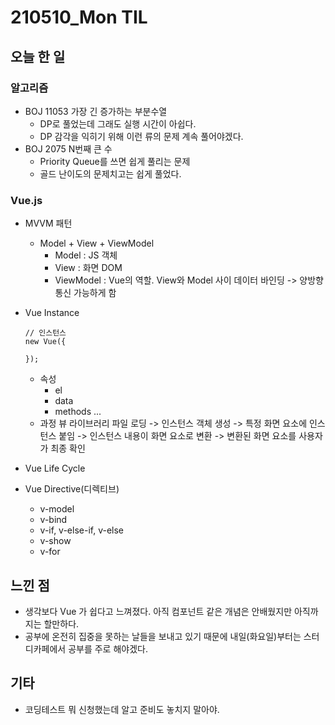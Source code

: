 # 210510_Mon TIL

## 오늘 한 일

### 알고리즘

- BOJ 11053 가장 긴 증가하는 부분수열
  - DP로 풀었는데 그래도 실행 시간이 아쉽다.
  - DP 감각을 익히기 위해 이런 류의 문제 계속 풀어야겠다.
- BOJ 2075 N번째 큰 수
  - Priority Queue를 쓰면 쉽게 풀리는 문제
  - 골드 난이도의 문제치고는 쉽게 풀었다.

### Vue.js

- MVVM 패턴
  - Model + View + ViewModel
    - Model : JS 객체
    - View : 화면 DOM
    - ViewModel : Vue의 역할. View와 Model 사이 데이터 바인딩 -> 양방향 통신 가능하게 함
- Vue Instance

  ```
  // 인스턴스
  new Vue({

  });
  ```

  - 속성
    - el
    - data
    - methods
      ...
  - 과정
    뷰 라이브러리 파일 로딩 -> 인스턴스 객체 생성 -> 특정 화면 요소에 인스턴스 붙임 -> 인스턴스 내용이 화면 요소로 변환 -> 변환된 화면 요소를 사용자가 최종 확인

- Vue Life Cycle
- Vue Directive(디렉티브)
  - v-model
  - v-bind
  - v-if, v-else-if, v-else
  - v-show
  - v-for

## 느낀 점

- 생각보다 Vue 가 쉽다고 느껴졌다. 아직 컴포넌트 같은 개념은 안배웠지만 아직까지는 할만하다.
- 공부에 온전히 집중을 못하는 날들을 보내고 있기 때문에 내일(화요일)부터는 스터디카페에서 공부를 주로 해야겠다.

## 기타

- 코딩테스트 뭐 신청했는데 알고 준비도 놓치지 말아야.
